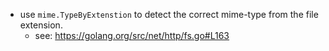- use `mime.TypeByExtenstion` to detect the correct mime-type from the file extension.
  - see: https://golang.org/src/net/http/fs.go#L163
  
